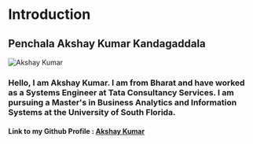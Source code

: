# Introduction

## Penchala Akshay Kumar Kandagaddala

<img src="https://github.com/pk1akshay/Introduction/assets/111334745/5888e59f-2bf8-4cf5-aad4-c45a2764100f" alt="Akshay Kumar" style="max-width: 50%;">

### Hello, I am Akshay Kumar. I am from Bharat and have worked as a Systems Engineer at Tata Consultancy Services. I am pursuing a Master's in Business Analytics and Information Systems at the University of South Florida.

#### Link to my Github Profile : [Akshay Kumar](https://github.com/pk1akshay)
